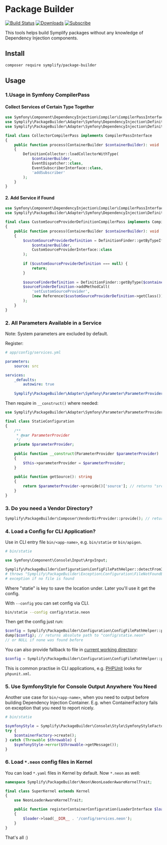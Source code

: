 # Package Builder

[![Build Status](https://img.shields.io/travis/Symplify/PackageBuilder/master.svg?style=flat-square)](https://travis-ci.org/Symplify/PackageBuilder)
[![Downloads](https://img.shields.io/packagist/dt/symplify/package-builder.svg?style=flat-square)](https://packagist.org/packages/symplify/package-builder)
[![Subscribe](https://img.shields.io/badge/subscribe-to--releases-green.svg?style=flat-square)](https://libraries.io/packagist/symplify%2Fpackage-builder)


This tools helps build Symplify packages without any knowledge of Dependency Injection components.


## Install

```bash
composer require symplify/package-builder
```

## Usage

### 1.Usage in Symfony CompilerPass

#### Collect Services of Certain Type Together

```php
use Symfony\Component\DependencyInjection\Compiler\CompilerPassInterface;
use Symplify\PackageBuilder\Adapter\Symfony\DependencyInjection\DefinitionFinder;
use Symplify\PackageBuilder\Adapter\Symfony\DependencyInjection\DefinitionCollector;

final class CollectorCompilerPass implements CompilerPassInterface
{
    public function process(ContainerBuilder $containerBuilder): void
    {
        DefinitionCollector::loadCollectorWithType(
            $containerBuilder,
            EventDispatcher::class,
            EventSubscriberInterface::class,
            'addSubscriber'
        );
    }
}
```


#### 2. Add Service if Found


```php
use Symfony\Component\DependencyInjection\Compiler\CompilerPassInterface;
use Symplify\PackageBuilder\Adapter\Symfony\DependencyInjection\DefinitionFinder;

final class CustomSourceProviderDefinitionCompilerPass implements CompilerPassInterface
{
    public function process(ContainerBuilder $containerBuilder): void
    {
        $customSourceProviderDefinition = DefinitionFinder::getByTypeIfExists(
            $containerBuilder,
            CustomSourceProviderInterface::class
        );
        
        if ($customSourceProviderDefinition === null) {
            return;
        }
        
        $sourceFinderDefinition = DefinitionFinder::getByType($containerBuilder, SourceFinder::class);
        $sourceFinderDefinition->addMethodCall(
            'setCustomSourceProvider',
            [new Reference($customSourceProviderDefinition->getClass())]
        );
    }
}
```


### 2. All Parameters Available in a Service

Note: System parameters are excluded by default.

Register: 

```yml
# app/config/services.yml

parameters:
    source: src 

services:
    _defaults:
        autowire: true
    
    Symplify\PackageBuilder\Adapter\Symfony\Parameter\ParameterProvider: ~
```

Then require in `__construct()` where needed:

```php
use Symplify\PackageBuilder\Adapter\Symfony\Parameter\ParameterProvider;

final class StatieConfiguration
{
    /**
     * @var ParameterProvider
     */
    private $parameterProvider;
    
    public function __construct(ParameterProvider $parameterProvider)
    {
        $this->parameterProvider = $parameterProvider;
    }
    
    public function getSource(): string
    {
        return $parameterProvider->provide()['source']; // returns "src"
    }
}
```


### 3. Do you need a Vendor Directory?

```php
Symplify\PackageBuilder\Composer\VendorDirProvider::provide(); // return path to vendor directory
```

### 4. Load a Config for CLI Application?

Use in CLI entry file `bin/<app-name>`, e.g. `bin/statie` or `bin/apigen`. 
  
```php
# bin/statie

use Symfony\Component\Console\Input\ArgvInput;

Symplify\PackageBuilder\Configuration\ConfigFilePathHelper::detectFromInput('statie', new ArgvInput);
# throws "Symplify\PackageBuilder\Exception\Configuration\FileNotFoundException" 
# exception if no file is found
```

Where "statie" is key to save the location under. Later you'll use it get the config.  

With `--config` you can set config via CLI.

```bash
bin/statie --config config/statie.neon
```

Then get the config just run:

```php
$config = Symplify\PackageBuilder\Configuration\ConfigFilePathHelper::provide('statie');
dump($config); // returns absolute path to "config/statie.neon"
// or NULL if none was found before
```

You can also provide fallback to file in [current working directory](http://php.net/manual/en/function.getcwd.php):

```php
$config = Symplify\PackageBuilder\Configuration\ConfigFilePathHelper::provide('statie', 'statie.neon');
```

This is common practise in CLI applications, e.g. [PHPUnit](https://phpunit.de/) looks for `phpunit.xml`.


### 5. Use SymfonyStyle for Console Output Anywhere You Need

Another use case for `bin/<app-name>`, when you need to output before building Dependency Injection Container. E.g. when ContainerFactory fails on exception that you need to report nicely.    
 
```php
# bin/statie 

$symfonyStyle = Symplify\PackageBuilder\Console\Style\SymfonyStyleFactory::create();
try {
    $containerFactory->create();
} catch (Throwable $throwable) {
    $symfonyStyle->error($throwable->getMessage());
}
```


### 6. Load `*.neon` config files in Kernel
 
You can load `*.yaml` files in Kernel by default. Now `*.neon` as well:
  
```php
namespace Symplify\PackageBuilder\Neon\NeonLoaderAwareKernelTrait;

final class SuperKernel extends Kernel
{
    use NeonLoaderAwareKernelTrait;

    public function registerContainerConfiguration(LoaderInterface $loader): void
    {
        $loader->load(__DIR__ . '/config/services.neon');
    }
}
```


That's all :)
